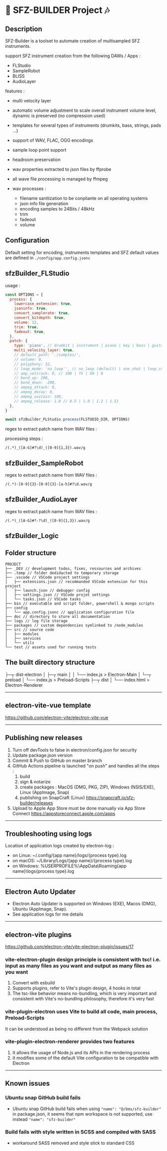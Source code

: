 # 🎹 SFZ-BUILDER Project 🎶

## Description

SFZ-Builder is a toolset to automate creation of multisampled SFZ instruments.

support SFZ instrument creation from the following DAWs / Apps :

- FLStudio
- SampleRobot
- BLISS
- AudioLayer

features :

- multi velocity layer
- automatic volume adjustment to scale overall instrument volume level, dynamic is preserved (no compression used)
- templates for several types of instruments (drumkits, bass, strings, pads ...)
- support of WAV, FLAC, OGG encodings
- sample loop point support
- headroom preservation
- wav properties extracted to json files by ffprobe
- all wave file processing is managed by ffmpeg

- wav processes :
  - filename sanitization to be conpliante on all operating systems
  - json info file generation
  - encoding samples to 24Bits / 48kHz
  - trim
  - fadeout
  - volume

## Configuration

Default setting for encoding, instruments templates and SFZ default values are defined in `./config/app.config.jsonc`

## sfzBuilder_FLStudio

usage :

```js
const OPTIONS = {
  process: {
    lowercase_extension: true,
    jsoninfo: true,
    convert_samplerate: true,
    convert_bitdepth: true,
    volume: 12,
    trim: true,
    fadeout: true,
  },
  patch: {
    type: 'piano', // drumkit | instrument | piano | key | bass | guitar | pad | string | brass
    multi_velocity_layer: true,
    // default_path: './samples/',
    // volume: 0,
    // polyphony: 32,
    // loop_mode: 'no_loop'', // no_loop (default) | one_shot | loop_continuous | loop_sustain
    // amp_veltrack: 0, // 100 | 75 | 50 | 0
    // bend_up: 200,
    // bend_down: -200,
    // ampeg_attack: 0,
    // ampeg_decay: 0,
    // ampeg_sustain: 100,
    // ampeg_release: 1.0 // 0.5 | 1.0 | 1.2 | 1.5}
  },
}

await sfzBuilder_FLStudio.process(FLSTUDIO_DIR, OPTIONS)
```

regex to extract patch name from WAV files :

processing steps :

```regex
/(.*)_([A-G]#?\d)_([0-9]{1,3}).wav/g
```

## sfzBuilder_SampleRobot

regex to extract patch name from WAV files :

```regex
/(.*)-[0-9]{3}-[0-9]{3}-[a-h]#?\d.wav/g
```

## sfzBuilder_AudioLayer

regex to extract patch name from WAV files :

```regex
/(.*)_([A-G]#?-?\d)_([0-9]{1,3}).wav/g
```

## sfzBuilder_Logic

## Folder structure

    PROJECT
    ├── _DEV // development todos, fixes, ressources and archives
    ├── .temp // folder dedidacted to temporary storage
    ├── .vscode // VSCode project settings
    │   ├── extensions.json // recommanded VSCode extension for this project
    │   ├── launch.json // debugger config
    │   ├── settings.json // VSCode projet settings
    │   └── tasks.json // VSCode tasks
    ├── bin // executable and script folder, powershell & mongo scripts
    ├── config
    │   └── app.config.jsonc // application configuration file
    ├── doc // directory to store all documentation
    ├── logs // log file storage
    ├── packages // custom dependencies symlinked to /node_modules
    ├── src // source code
    │   ├── modules
    │   ├── services
    │   └── utils
    └── test // assets used for running tests

## The built directory structure

├─┬ dist-electron
│ ├─┬ main
│ │ └── index.js > Electron-Main
│ └─┬ preload
│ └── index.js > Preload-Scripts
├─┬ dist
│ └── index.html > Electron-Renderer

---

## electron-vite-vue template

<https://github.com/electron-vite/electron-vite-vue>

---

## Publishing new releases

1. Turn off devTools to false in electron/config.json for security
2. Update package.json version
3. Commit & Push to GitHub on master branch
4. GitHub Actions pipeline is launched "on push" and handles all the steps :
   1. build
   2. sign & notarize
   3. create packages : MacOS (DMG, PKG, ZIP), Windows (NSIS/EXE), Linux (AppImage, Snap)
   4. publishing on SnapCraft (Linux) <https://snapcraft.io/sfz-builder/releases>
5. Upload to Apple App Store must be done manually via App Store Connect <https://appstoreconnect.apple.com/apps>

---

## Troubleshooting using logs

Location of application logs created by electron-log :

- on Linux: ~/.config/{app name}/logs/{process type}.log
- on macOS: ~/Library/Logs/{app name}/{process type}.log
- on Windows: %USERPROFILE%\AppData\Roaming\{app name}\logs\{process type}.log

---

## Electron Auto Updater

- Electron Auto Updater is supported on Windows (EXE), Macos (DMG), Ubuntu (AppImage, Snap).
- See application logs for me details

---

## electron-vite plugins

<https://github.com/electron-vite/vite-electron-plugin/issues/17>

### vite-electron-plugin design principle is consistent with tsc! i.e. input as many files as you want and output as many files as you want

1. Convert with esbuild
2. Supports plugins, refer to Vite's plugin design, 4 hooks in total
3. The tsc-like behavior means no-bundling, which is very important and consistent with Vite's no-bundling philosophy, therefore it's very fast

### vite-plugin-electron uses Vite to build all code, main process, Preload-Scripts

It can be understood as being no different from the Webpack solution

### vite-plugin-electron-renderer provides two features

1. It allows the usage of Node.js and its APIs in the rendering process
2. It modifies some of the default Vite configuration to be compatible with Electron

---

## Known issues

### Ubuntu snap GitHub build fails

- Ubuntu snap GitHub build fails when using `"name": "@/bms/sfz-builder"` in package.json, it seems that npm workspace is not supported, use instead `"name": "sfz-builder"`

### Build fails with style written in SCSS and compiled with SASS

- workaround SASS removed and style stick to standard CSS
